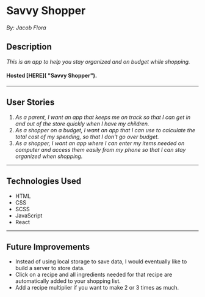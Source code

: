 # Savvy Shopper
*By: Jacob Flora*
## Description
*This is an app to help you stay organized and on budget while shopping.*
#### Hosted [HERE](  "Savvy Shopper").
___
## User Stories
1. *As a parent, I want an app that keeps me on track so that I can get in and out of the store quickly when I have my children.*
2. *As a shopper on a budget, I want an app that I can use to calculate the total cost of my spending, so that I don't go over budget.*
3. *As a shopper, I want an app where I can enter my items needed on computer and access them easily from my phone so that I can stay organized when shopping.*
___
## Technologies Used
* HTML
* CSS
* SCSS
* JavaScript
* React
___
## Future Improvements
* Instead of using local storage to save data, I would eventually like to build a server to store data.
* Click on a recipe and all ingredients needed for that recipe are automatically added to your shopping list.
* Add a recipe multiplier if you want to make 2 or 3 times as much.

